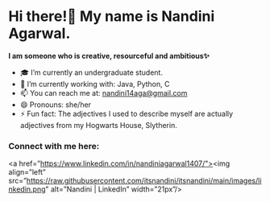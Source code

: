 # Hi there!👋 My name is Nandini Agarwal.

**I am someone who is creative, resourceful and ambitious✨** 

- 🎓 I’m currently an undergraduate student. 
- 🌱 I’m currently working with: Java, Python, C
- 📫 You can reach me at: nandini14aga@gmail.com
- 😄 Pronouns: she/her
- ⚡ Fun fact: The adjectives I used to describe myself are actually adjectives from my Hogwarts House, Slytherin.

### Connect with me here:
<a href=”https://www.linkedin.com/in/nandiniagarwal1407/"><img align=”left” src=”https://raw.githubusercontent.com/itsnandini/itsnandini/main/images/linkedin.png" alt=”Nandini | LinkedIn” width=”21px”/></a>
